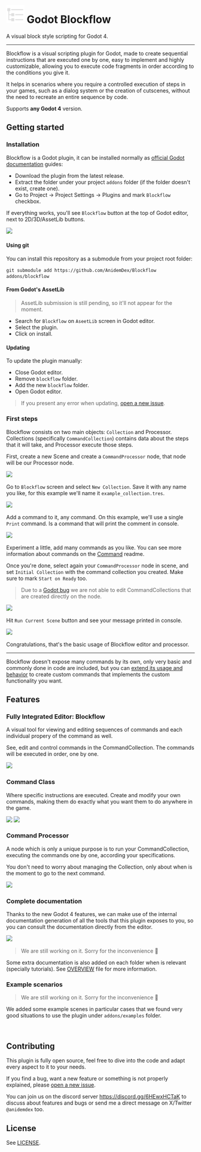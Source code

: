 <!-- Gosh, somebody help me here, I have no words for now -->
<!-- Update: Still have no words -->

<!-- Hi future devs!

While testing stuff in this very early stage, make sure to use `playground` scene.

That scene will be moved eventually (like any other file in this repository)
so make sure to know always where `playground` is to test stuff.

I'll make sure to point where it'll be in future release, after defining the
plugin structure. -->

# <img src="icons/timeline.svg" width="48" height="48"> Godot Blockflow

A visual block style scripting for Godot 4.

---

Blockflow is a visual scripting plugin for Godot, made to create sequential instructions
that are executed one by one, easy to implement and highly customizable, allowing you to execute
code fragments in order according to the conditions you give it.

It helps in scenarios where you require a controlled execution of steps in
your games, such as a dialog system or the creation of cutscenes, without the need to recreate
an entire sequence by code.

Supports **any Godot 4** version.

## Getting started
### Installation
Blockflow is a Godot plugin, it can be installed normally as [official Godot documentation](https://docs.godotengine.org/en/stable/tutorials/plugins/editor/installing_plugins.html) guides:

- Download the plugin from the latest release.
- Extract the folder under your project `addons` folder (if the folder doesn't exist, create one).
- Go to Project -> Project Settings -> Plugins and mark `Blockflow` checkbox.

If everything works, you'll see `Blockflow` button at the top of Godot editor, next to 2D/3D/AssetLib buttons.

![](.multimedia/top_bar.png)

#### Using git
You can install this repository as a submodule from your project root folder:
```shell
git submodule add https://github.com/AnidemDex/Blockflow  addons/blockflow
```

#### From Godot's AssetLib
> AssetLib submission is still pending, so it'll not appear for the moment.

- Search for `Blockflow` on `AseetLib` screen in Godot editor.
- Select the plugin.
- Click on install.

#### Updating

To update the plugin manually:

- Close Godot editor.
- Remove `blockflow` folder.
- Add the new `blockflow` folder.
- Open Godot editor.

> If you present any error when updating, [open a new issue](https://github.com/AnidemDex/Blockflow/issues/new).

### First steps

Blockflow consists on two main objects: `Collection` and Processor. Collections (specifically `CommandCollection`) contains data about the steps that it will take, and Processor execute those steps.

First, create a new Scene and create a `CommandProcessor` node, that node will be our Processor node.

![](.multimedia/creating_manager.gif)

Go to `Blockflow` screen and select `New Collection`. Save it with any name you like, for this example we'll name it `example_collection.tres`.

![](.multimedia/creating_collection.gif)

Add a command to it, any command. On this example, we'll use a single `Print` command. Is a command that will print the comment in console.

![](.multimedia/creating_command.gif)

Experiment a little, add many commands as you like. You can see more information about commands on the [Command](#) readme.

Once you're done, select again your `CommandProcessor` node in scene, and set `Initial Collection` with the command collection you created. Make sure to mark `Start on Ready` too.

> Due to a [Godot bug](https://github.com/AnidemDex/Blockflow/issues/83) we are not able to edit CommandCollections that are created directly on the node.

![](.multimedia/assigning_collection.gif)

Hit `Run Current Scene` button and see your message printed in console.

![](.multimedia/playing_scene.gif)

Congratulations, that's the basic usage of Blockflow editor and processor. 

---

Blockflow doesn't expose many commands by its own, only very basic and commonly done in code are included, but you can [extend its usage and behavior](#) to create custom commands that implements the custom functionality you want.

## Features

### Fully Integrated Editor: Blockflow
A visual tool for viewing and editing sequences of commands and each individual propery of the command as well.

See, edit and control commands in the CommandCollection. The commands will be executed in order, one by one.

![](.multimedia/block_editor.png)

### Command Class
Where specific instructions are executed. Create and modify your own commands, making them do exactly what you want them to do anywhere in the game.

![](.multimedia/command_block.png)
![](.multimedia/command_script.png)

### Command Processor
A node which is only a unique purpose is to run your CommandCollection, executing the commands one by one, according your specifications.

You don't need to worry about managing the Collection, only about when is the moment to go to the next command.

![](.multimedia/processor_node.png)

### Complete documentation
Thanks to the new Godot 4 features, we can make use of the internal documentation generation of all the tools that this plugin exposes to you, so you can consult the documentation directly from the editor.

![](.multimedia/documentation.gif)


> We are still working on it. Sorry for the inconvenience 🙁

Some extra documentation is also added on each folder when is relevant (specially tutorials). See [OVERVIEW](documentation/OVERVIEW.md) file for more information.

### Example scenarios
> We are still working on it. Sorry for the inconvenience 🙁


We added some example scenes in particular cases that we found very good situations to use the plugin under `addons/examples` folder.

![]()

## Contributing
This plugin is fully open source, feel free to dive into the code and adapt every aspect to it to your needs.

If you find a bug, want a new feature or something is not properly explained, please [open a new issue](https://github.com/AnidemDex/Blockflow/issues/new).

You can join us on the discord server https://discord.gg/6HEwxHCTaK to discuss about features and bugs or send me a direct message on X/Twitter `@anidemdex` too.

## License

See [LICENSE](/LICENSE).
